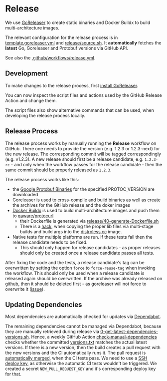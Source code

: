 # Release

We use [GoReleaser](https://goreleaser.com/) to create static binaries and Docker Buildx to build multi-architecture
images.

The relevant configuration for the release process is in [template.goreleaser.yml](template.goreleaser.yaml)
and [release/source.sh](release/source.sh). It **automatically** fetches the **latest** Go, Goreleaser and Protobuf
versions via GitHub API.

See also the [.github/workflows/release.yml](.github/workflows/release.yml).

## Development

To make changes to the release process, first [install GoReleaser](https://goreleaser.com/install/).

You can now inspect the script files and actions used by the GitHub Release Action and change them.

The script files also show alternative commands that can be used, when developing the release process locally.

## Release Process

The release process works by manually running the **Release** workflow on GitHub. There one needs to provide the
version (e.g. 1.2.3 or 1.2.3-next) for the new release. The corresponding commit will be tagged correspondingly (e.g.
v1.2.3). A new release should first be a release candidate, e.g. `1.2.3-rc` - and only when the workflow passes for the
release candidate - then the same commit should be properly released as `1.2.3`.

The release process works like this:

* the [Google Protobuf Binaries](https://github.com/protocolbuffers/protobuf/releases) for the specified PROTOC_VERSION
  are downloaded
* Goreleaser is used to cross-compile and build binaries as well as create the archives for the GitHub release and the
  doker images
* [Docker Buildx](https://docs.docker.com/engine/reference/commandline/buildx/) is used to build multi-architecture
  images and push them to [qaware/protocurl](https://hub.docker.com/r/qaware/protocurl)
  * their Dockerfile is generated via [release/40-generate-Dockerfile.sh](release/40-generate-Dockerfile.sh)
  * There is a [hack](release/final.Dockerfile), when copying the proper lib files via multi-stage builds and build args into the [distroless cc](https://github.com/GoogleContainerTools/distroless/tree/main/cc) image.
* Native tests for multiple platforms are run. If these tests fail then the release candidate needs to be fixed.
  * This should only happen for release candidates - as proper releases should only be created once a release candidate
    passes all tests.

After fixing the code and the tests, a release candidate's tag can be overwritten by setting the option `force`
to `force-reuse-tag` when invoking the workflow. This should only be used when a release candidate is released again
should be overwritten. If the archive was already released on github, then it should be deleted first - as goreleaser will not force to overwrite it ([issue](https://github.com/goreleaser/goreleaser/issues/557)).


## Updating Dependencies

Most dependencies are automatically checked for updates via [Dependabot](.github/dependabot.yml).

The remaining dependencies cannot be managed via Dependabot, because they are manually retrieved
during release via [0-get-latest-dependencies-versions.sh](./release/0-get-latest-dependencies-versions.sh). Hence, a weekly GitHub Action [check-manual-dependencies](.github/workflows/check-manual-dependencies.yml) checks whether the committed [versions.txt](release/versions.txt) matches the actual latest versions. If there is a new version, then the build creates a pull request with the new versions and the CI automatically runs it. The pull request is [automatically merged](https://github.com/peter-evans/enable-pull-request-automerge), when the CI tests pass. We need to use a [SSH deploy key](https://github.com/peter-evans/create-pull-request/blob/main/docs/concepts-guidelines.md#push-using-ssh-deploy-keys), as otherwise the automatic CI tests wouldn't be triggered. We created a secret `NEW_PULL_REQUEST_KEY` and it's corresponding deploy key for that.

